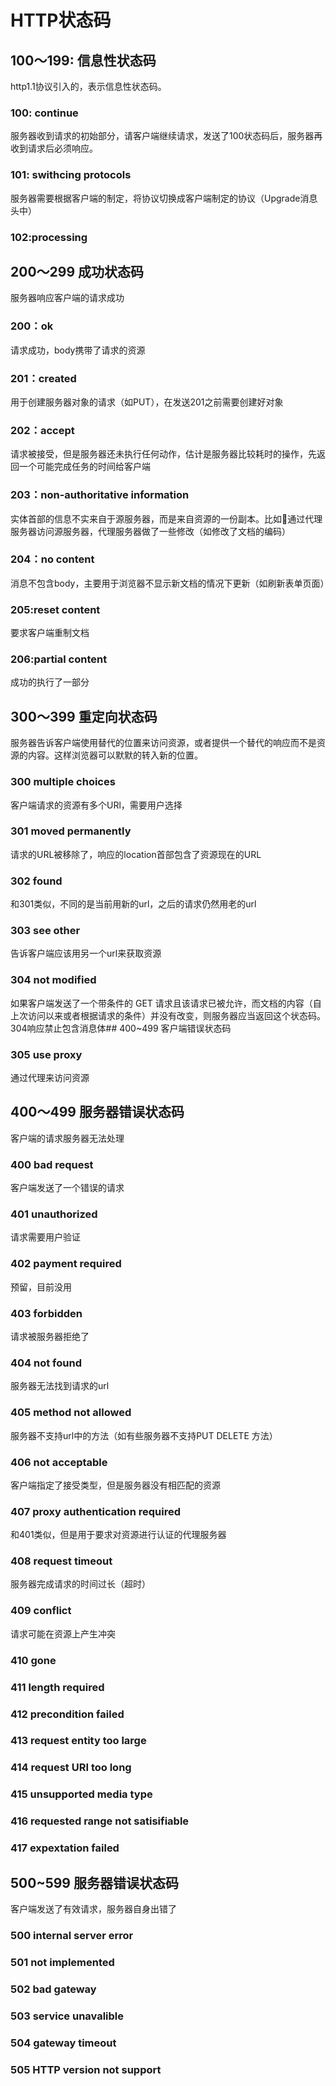 # HTTP状态码
## 100～199: 信息性状态码
http1.1协议引入的，表示信息性状态码。
### 100: continue
服务器收到请求的初始部分，请客户端继续请求，发送了100状态码后，服务器再收到请求后必须响应。
### 101: swithcing protocols
服务器需要根据客户端的制定，将协议切换成客户端制定的协议（Upgrade消息头中）  
### 102:processing

## 200～299 成功状态码  
服务器响应客户端的请求成功
### 200：ok
请求成功，body携带了请求的资源
### 201：created
用于创建服务器对象的请求（如PUT），在发送201之前需要创建好对象
### 202：accept
请求被接受，但是服务器还未执行任何动作，估计是服务器比较耗时的操作，先返回一个可能完成任务的时间给客户端
### 203：non-authoritative information 
实体首部的信息不实来自于源服务器，而是来自资源的一份副本。比如通过代理服务器访问源服务器，代理服务器做了一些修改（如修改了文档的编码）
### 204：no content
消息不包含body，主要用于浏览器不显示新文档的情况下更新（如刷新表单页面）
### 205:reset content
要求客户端重制文档
### 206:partial content
成功的执行了一部分

## 300～399 重定向状态码
服务器告诉客户端使用替代的位置来访问资源，或者提供一个替代的响应而不是资源的内容。这样浏览器可以默默的转入新的位置。
### 300 multiple choices
客户端请求的资源有多个URl，需要用户选择
### 301 moved permanently
请求的URL被移除了，响应的location首部包含了资源现在的URL
### 302 found
和301类似，不同的是当前用新的url，之后的请求仍然用老的url
### 303 see other
告诉客户端应该用另一个url来获取资源
### 304 not modified 
如果客户端发送了一个带条件的 GET 请求且该请求已被允许，而文档的内容（自上次访问以来或者根据请求的条件）并没有改变，则服务器应当返回这个状态码。304响应禁止包含消息体## 400~499 客户端错误状态码
### 305 use proxy  
通过代理来访问资源
## 400～499 服务器错误状态码
客户端的请求服务器无法处理
### 400 bad request  
客户端发送了一个错误的请求
### 401 unauthorized  
请求需要用户验证
### 402 payment required  
预留，目前没用
### 403 forbidden
请求被服务器拒绝了
### 404 not found
服务器无法找到请求的url
### 405 method not allowed
服务器不支持url中的方法（如有些服务器不支持PUT DELETE 方法）
### 406 not acceptable 
客户端指定了接受类型，但是服务器没有相匹配的资源
### 407 proxy authentication required 
和401类似，但是用于要求对资源进行认证的代理服务器
### 408 request timeout
服务器完成请求的时间过长（超时）
### 409 conflict
请求可能在资源上产生冲突
### 410 gone 
### 411 length required
### 412 precondition failed
### 413 request entity too large
### 414 request URI too long
### 415 unsupported media type
### 416 requested range not satisifiable
### 417 expextation failed

## 500~599 服务器错误状态码
客户端发送了有效请求，服务器自身出错了
### 500 internal server error
### 501 not implemented
### 502 bad gateway
### 503 service unavalible
### 504 gateway timeout
### 505 HTTP version not support



